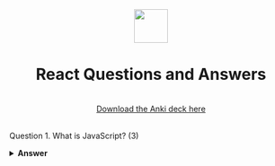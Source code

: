 <div align="center">
  <img height="60" src="https://miro.medium.com/v2/resize:fit:1400/0*EitUXT-pqbaQSCTt.gif">
  <h1>React Questions and Answers</h1>
    <br>
  <a href="https://ankiweb.net/shared/info/376600095?cb=1696104749579"> Download the Anki deck here </a>
  <br><br>
</div>


Question 1.
What is JavaScript? (3)

<details><summary><b>Answer</b></summary>
1) High-level
2) Dynamically typed
3) Event-driven

</details>
<br><br>